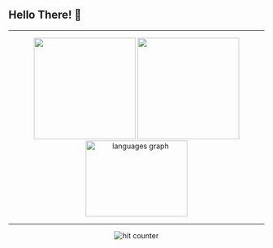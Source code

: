 ## Hello There! 👋

---

<p align="center">
  <img src="https://github-readme-stats.vercel.app/api?username=MBobyPratama&show_icons=true&theme=bear" width="200">
  <img src="https://github-readme-streak-stats.herokuapp.com?user=MBobyPratama&theme=dark&hide_border=true" width="200">
  <img src="https://github-readme-stats.vercel.app/api/top-langs?username=maurodesouza&locale=en&hide_title=false&layout=compact&card_width=320&langs_count=5&theme=dracula&hide_border=false" height="150" alt="languages graph" width="200">
</p>

---

<div align="center">
<p></p>
<img src="https://profile-counter.glitch.me/MBobyPratama/count.svg" alt="hit counter" align="center">
</div>
